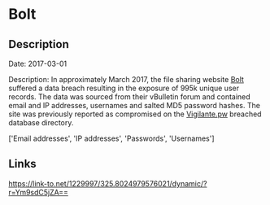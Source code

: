 # Bolt

## Description

Date: 2017-03-01

Description:
In approximately March 2017, the file sharing website <a href="http://bolt.cd/" target="_blank" rel="noopener">Bolt</a> suffered a data breach resulting in the exposure of 995k unique user records. The data was sourced from their vBulletin forum and contained email and IP addresses, usernames and salted MD5 password hashes. The site was previously reported as compromised on the <a href="https://vigilante.pw/" target="_blank" rel="noopener">Vigilante.pw</a> breached database directory.


['Email addresses', 'IP addresses', 'Passwords', 'Usernames']

## Links

https://link-to.net/1229997/325.8024979576021/dynamic/?r=Ym9sdC5jZA==